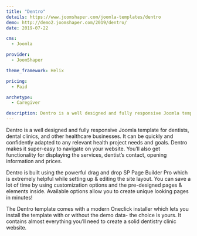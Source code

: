 ```yaml
---
title: "Dentro"
details: https://www.joomshaper.com/joomla-templates/dentro
demo: http://demo2.joomshaper.com/2019/dentro/
date: 2019-07-22

cms: 
  - Joomla

provider:
  - JoomShaper

theme_framework: Helix

pricing:
  - Paid

archetype:
  - Caregiver

description: Dentro is a well designed and fully responsive Joomla template for dentists, dental clinics, and other healthcare businesses. It can be quickly and confidently adapted to any relevant health project needs and goals.
---
```


Dentro is a well designed and fully responsive Joomla template for dentists, dental clinics, and other healthcare businesses. It can be quickly and confidently adapted to any relevant health project needs and goals. Dentro makes it super-easy to navigate on your website. You’ll also get functionality for displaying the services, dentist’s contact, opening information and prices.

Dentro is built using the powerful drag and drop SP Page Builder Pro which is extremely helpful while setting up & editing the site layout. You can save a lot of time by using customization options and the pre-designed pages & elements inside. Available options allow you to create unique looking pages in minutes!

The Dentro template comes with a modern Oneclick installer which lets you install the template with or without the demo data- the choice is yours. It contains almost everything you’ll need to create a solid dentistry clinic website.

